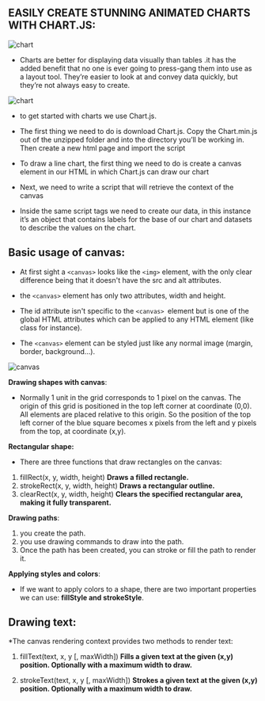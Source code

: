 ## EASILY CREATE STUNNING ANIMATED CHARTS WITH CHART.JS:

![chart](https://th.bing.com/th/id/OIP.6lF2e_un-gb-HkA42hRL_wHaHc?pid=ImgDet&rs=1)

* Charts are  better for displaying data visually than tables .it has the added benefit that no one is ever going to press-gang them into use as a layout tool. They’re easier to look at and convey data quickly, but they’re not always easy to create.

![chart](https://th.bing.com/th/id/OIP.c47mUid25EEabHw0ieWHgwHaDn?pid=ImgDet&rs=1)

* to get started with charts we use  Chart.js.
* The first thing we need to do is download Chart.js. Copy the Chart.min.js out of the unzipped folder and into the directory you’ll be working in. Then create a new html page and import the script
* To draw a line chart, the first thing we need to do is create a canvas element in our HTML in which Chart.js can draw our chart
* Next, we need to write a script that will retrieve the context of the canvas

* Inside the same script tags we need to create our data, in this instance it’s an object that contains labels for the base of our chart and datasets to describe the values on the chart.

## Basic usage of canvas:

* At first sight a `<canvas>` looks like the `<img>` element, with the only clear difference being that it doesn't have the src and alt attributes.

* the `<canvas>` element has only two attributes, width and height.

* The id attribute isn't specific to the `<canvas> `element but is one of the global HTML attributes which can be applied to any HTML element (like class for instance).


* The `<canvas>` element can be styled just like any normal image (margin, border, background…).

![canvas](https://th.bing.com/th/id/R.951eb85471e3e7136b27d94cbe0b7698?rik=znWX6wltfA%2f53A&pid=ImgRaw)

**Drawing shapes with canvas**:

* Normally 1 unit in the grid corresponds to 1 pixel on the canvas. The origin of this grid is positioned in the top left corner at coordinate (0,0). All elements are placed relative to this origin. So the position of the top left corner of the blue square becomes x pixels from the left and y pixels from the top, at coordinate (x,y).

**Rectangular shape:**

* There are three functions that draw rectangles on the canvas:

1. fillRect(x, y, width, height)
**Draws a filled rectangle.**
2. strokeRect(x, y, width, height)
**Draws a rectangular outline.**
3. clearRect(x, y, width, height)
**Clears the specified rectangular area, making it fully transparent.**

**Drawing paths**:
1. you create the path.
2. you use drawing commands to draw into the path.
3. Once the path has been created, you can stroke or fill the path to render it.

**Applying styles and colors**:
* If we want to apply colors to a shape, there are two important properties we can use:
**fillStyle and strokeStyle**.

## Drawing text:

*The canvas rendering context provides two methods to render text:

1. fillText(text, x, y [, maxWidth])
**Fills a given text at the given (x,y) position.
 Optionally with a maximum width to draw.**
 
2. strokeText(text, x, y [, maxWidth])
**Strokes a given text at the given (x,y) position. Optionally with a maximum width to draw.**

